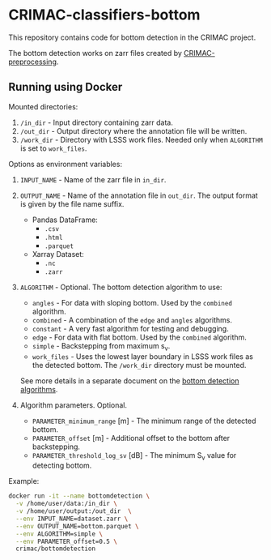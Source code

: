 # CRIMAC-classifiers-bottom

This repository contains code for bottom detection in the CRIMAC project.

The bottom detection works on zarr files created by
[CRIMAC-preprocessing](https://github.com/CRIMAC-WP4-Machine-learning/CRIMAC-preprocessing).

## Running using Docker

Mounted directories:
1. `/in_dir` - Input directory containing zarr data.
2. `/out_dir` - Output directory where the annotation file will be written.
3. `/work_dir` - Directory with LSSS work files.
   Needed only when `ALGORITHM` is set to `work_files`.

Options as environment variables:
1. `INPUT_NAME` - Name of the zarr file in `in_dir`.
2. `OUTPUT_NAME` - Name of the annotation file in `out_dir`.
   The output format is given by the file name suffix.
   * Pandas DataFrame:
      * `.csv`
      * `.html`
      * `.parquet`
   * Xarray Dataset:
      * `.nc`
      * `.zarr`
3. `ALGORITHM` - Optional. The bottom detection algorithm to use:
   * `angles` - For data with sloping bottom. Used by the `combined` algorithm.
   * `combined` - A combination of the `edge` and `angles` algorithms.
   * `constant` - A very fast algorithm for testing and debugging.
   * `edge` - For data with flat bottom. Used by the `combined` algorithm.
   * `simple` - Backstepping from maximum s<sub>v</sub>.
   * `work_files` - Uses the lowest layer boundary in LSSS work files as the detected bottom.
     The `/work_dir` directory must be mounted.

   See more details in a separate document on the [bottom detection algorithms](doc/BottomDetectionAlgorithms.md).
4. Algorithm parameters. Optional.
   * `PARAMETER_minimum_range` \[m] - The minimum range of the detected bottom.
   * `PARAMETER_offset` \[m] - Additional offset to the bottom after backstepping.
   * `PARAMETER_threshold_log_sv` \[dB] - The minimum S<sub>v</sub> value for detecting bottom.

Example:
```bash
docker run -it --name bottomdetection \
  -v /home/user/data:/in_dir \
  -v /home/user/output:/out_dir  \
  --env INPUT_NAME=dataset.zarr \
  --env OUTPUT_NAME=bottom.parquet \
  --env ALGORITHM=simple \
  --env PARAMETER_offset=0.5 \
  crimac/bottomdetection
```
